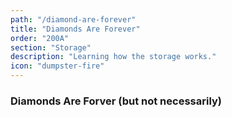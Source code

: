 ```yaml
---
path: "/diamond-are-forever"
title: "Diamonds Are Forever"
order: "200A"
section: "Storage"
description: "Learning how the storage works."
icon: "dumpster-fire"
---
```


### Diamonds Are Forver (but not necessarily)

